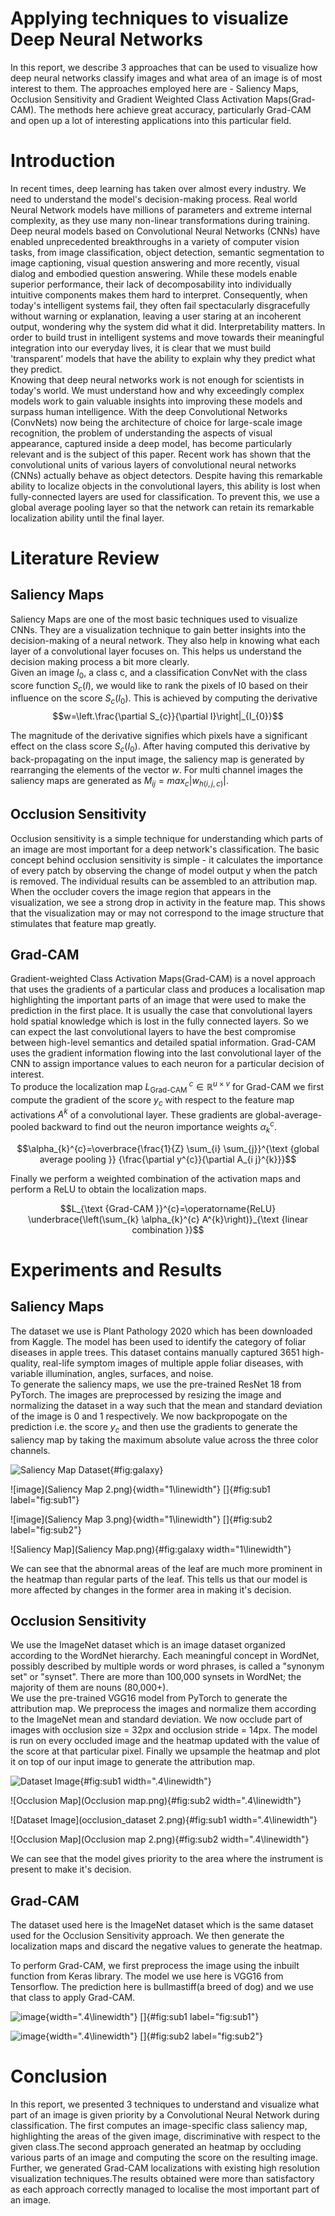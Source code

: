 <h1>Applying techniques to visualize Deep Neural Networks</h1>

In this report, we describe 3 approaches that can be used to visualize
  how deep neural networks classify images and what area of an image is
  of most interest to them. The approaches employed here are - Saliency
  Maps, Occlusion Sensitivity and Gradient Weighted Class Activation
  Maps(Grad-CAM). The methods here achieve great accuracy, particularly
  Grad-CAM and open up a lot of interesting applications into this
  particular field.

# Introduction

In recent times, deep learning has taken over almost every industry. We
need to understand the model's decision-making process. Real world
Neural Network models have millions of parameters and extreme internal
complexity, as they use many non-linear transformations during training.
Deep neural models based on Convolutional Neural Networks (CNNs) have
enabled unprecedented breakthroughs in a variety of computer vision
tasks, from image classification, object detection, semantic
segmentation to image captioning, visual question answering and more
recently, visual dialog and embodied question answering. While these
models enable superior performance, their lack of decomposability into
individually intuitive components makes them hard to interpret.
Consequently, when today's intelligent systems fail, they often fail
spectacularly disgracefully without warning or explanation, leaving a
user staring at an incoherent output, wondering why the system did what
it did. Interpretability matters. In order to build trust in intelligent
systems and move towards their meaningful integration into our everyday
lives, it is clear that we must build 'transparent' models that have the
ability to explain why they predict what they predict.\
Knowing that deep neural networks work is not enough for scientists in
today's world. We must understand how and why exceedingly complex models
work to gain valuable insights into improving these models and surpass
human intelligence. With the deep Convolutional Networks (ConvNets) now
being the architecture of choice for large-scale image recognition, the
problem of understanding the aspects of visual appearance, captured
inside a deep model, has become particularly relevant and is the subject
of this paper. Recent work has shown that the convolutional units of
various layers of convolutional neural networks (CNNs) actually behave
as object detectors. Despite having this remarkable ability to localize
objects in the convolutional layers, this ability is lost when
fully-connected layers are used for classification. To prevent this, we
use a global average pooling layer so that the network can retain its
remarkable localization ability until the final layer.

# Literature Review

## Saliency Maps

Saliency Maps are one of the most basic techniques used to visualize
CNNs. They are a visualization technique to gain better insights into
the decision-making of a neural network. They also help in knowing what
each layer of a convolutional layer focuses on. This helps us understand
the decision making process a bit more clearly.\
Given an image $I_{0}$, a class c, and a classification ConvNet with the
class score function $S_c(I)$, we would like to rank the pixels of I0
based on their influence on the score $S_c(I_0)$. This is achieved by
computing the derivative
$$w=\left.\frac{\partial S_{c}}{\partial I}\right|_{I_{0}}$$

The magnitude of the derivative signifies which pixels have a
significant effect on the class score $S_c(I_0)$. After having computed
this derivative by back-propagating on the input image, the saliency map
is generated by rearranging the elements of the vector $w$. For multi
channel images the saliency maps are generated as
$M_{ij} = max_c|w_{h(i,j,c)}|$.

## Occlusion Sensitivity

Occlusion sensitivity is a simple technique for understanding which
parts of an image are most important for a deep network's
classification. The basic concept behind occlusion sensitivity is
simple - it calculates the importance of every patch by observing the
change of model output y when the patch is removed. The individual
results can be assembled to an attribution map. When the occluder covers
the image region that appears in the visualization, we see a strong drop
in activity in the feature map. This shows that the visualization may or
may not correspond to the image structure that stimulates that feature
map greatly.

## Grad-CAM

Gradient-weighted Class Activation Maps(Grad-CAM) is a novel approach
that uses the gradients of a particular class and produces a
localisation map highlighting the important parts of an image that were
used to make the prediction in the first place. It is usually the case
that convolutional layers hold spatial knowledge which is lost in the
fully connected layers. So we can expect the last convolutional layers
to have the best compromise between high-level semantics and detailed
spatial information. Grad-CAM uses the gradient information flowing into
the last convolutional layer of the CNN to assign importance values to
each neuron for a particular decision of interest.\
To produce the localization map
$L_{\text {Grad-CAM }}^{c} \in \mathbb{R}^{u \times v}$ for Grad-CAM we
first compute the gradient of the score $y_c$ with respect to the
feature map activations $A^{k}$ of a convolutional layer. These
gradients are global-average-pooled backward to find out the neuron
importance weights $\alpha^{c}_k$.

$$\alpha_{k}^{c}=\overbrace{\frac{1}{Z} \sum_{i} \sum_{j}}^{\text {global average pooling }} {\frac{\partial y^{c}}{\partial A_{i j}^{k}}}$$

Finally we perform a weighted combination of the activation maps and
perform a ReLU to obtain the localization maps.

$$L_{\text {Grad-CAM }}^{c}=\operatorname{ReLU} \underbrace{\left(\sum_{k} \alpha_{k}^{c} A^{k}\right)}_{\text {linear combination }}$$

# Experiments and Results

## Saliency Maps

The dataset we use is Plant Pathology 2020 which has been downloaded
from Kaggle. The model has been used to identify the category of foliar
diseases in apple trees. This dataset contains manually captured 3651
high-quality, real-life symptom images of multiple apple foliar
diseases, with variable illumination, angles, surfaces, and noise.\
To generate the saliency maps, we use the pre-trained ResNet 18 from
PyTorch. The images are preprocessed by resizing the image and
normalizing the dataset in a way such that the mean and standard
deviation of the image is 0 and 1 respectively. We now backpropogate on
the prediction i.e. the score $y_c$ and then use the gradients to
generate the saliency map by taking the maximum absolute value across
the three color channels.

![Saliency Map Dataset](dataset.png){#fig:galaxy}

![image](Saliency Map 2.png){width="1\\linewidth"} []{#fig:sub1
label="fig:sub1"}

![image](Saliency Map 3.png){width="1\\linewidth"} []{#fig:sub2
label="fig:sub2"}

![Saliency Map](Saliency Map.png){#fig:galaxy width="1\\linewidth"}

We can see that the abnormal areas of the leaf are much more prominent
in the heatmap than regular parts of the leaf. This tells us that our
model is more affected by changes in the former area in making it's
decision.

## Occlusion Sensitivity

We use the ImageNet dataset which is an image dataset organized
according to the WordNet hierarchy. Each meaningful concept in WordNet,
possibly described by multiple words or word phrases, is called a
\"synonym set\" or \"synset\". There are more than 100,000 synsets in
WordNet; the majority of them are nouns (80,000+).\
We use the pre-trained VGG16 model from PyTorch to generate the
attribution map. We preprocess the images and normalize them according
to the ImageNet mean and standard deviation. We now occlude part of
images with occlusion size = 32px and occlusion stride = 14px. The model
is run on every occluded image and the heatmap updated with the value of
the score at that particular pixel. Finally we upsample the heatmap and
plot it on top of our input image to generate the attribution map.

![Dataset Image](occlusion_dataset.png){#fig:sub1 width=".4\\linewidth"}

![Occlusion Map](Occlusion map.png){#fig:sub2 width=".4\\linewidth"}

![Dataset Image](occlusion_dataset 2.png){#fig:sub1
width=".4\\linewidth"}

![Occlusion Map](Occlusion map 2.png){#fig:sub2 width=".4\\linewidth"}

We can see that the model gives priority to the area where the
instrument is present to make it's decision.

## Grad-CAM

The dataset used here is the ImageNet dataset which is the same dataset
used for the Occlusion Sensitivity approach. We then generate the
localization maps and discard the negative values to generate the
heatmap.

To perform Grad-CAM, we first preprocess the image using the inbuilt
function from Keras library. The model we use here is VGG16 from
Tensorflow. The prediction here is bullmastiff(a breed of dog) and we
use that class to apply Grad-CAM.

![image](original.png){width=".4\\linewidth"} []{#fig:sub1
label="fig:sub1"}

![image](Grad-CAM.png){width=".4\\linewidth"} []{#fig:sub2
label="fig:sub2"}

# Conclusion

In this report, we presented 3 techniques to understand and visualize
what part of an image is given priority by a Convolutional Neural
Network during classification. The first computes an image-specific
class saliency map, highlighting the areas of the given image,
discriminative with respect to the given class.The second approach
generated an heatmap by occluding various parts of an image and
computing the score on the resulting image. Further, we generated
Grad-CAM localizations with existing high resolution visualization
techniques.The results obtained were more than satisfactory as each
approach correctly managed to localise the most important part of an
image.
